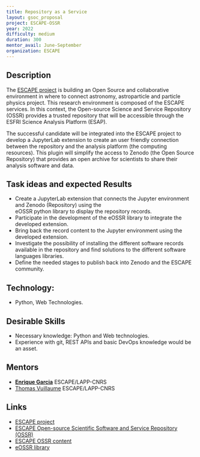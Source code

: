 ```yaml
---
title: Repository as a Service
layout: gsoc_proposal
project: ESCAPE-OSSR
year: 2022
difficulty: medium
duration: 300
mentor_avail: June-September
organization: ESCAPE
---
```


## Description

The [ESCAPE project](https://projectescape.eu/) is building an Open Source and collaborative 
environment in where to connect astronomy, astroparticle and particle physics project. This 
research environment is composed of the ESCAPE services. In this context, the Open-source 
Science and Service Repository (OSSR) provides a trusted repository that will be accessible 
through the ESFRI Science Analysis Platform (ESAP).

The successful candidate will be integrated into the ESCAPE project to develop a JupyterLab 
extension to create an user friendly connection between the repository and the analysis platform 
(the computing resources). This plugin will simplify the access to Zenodo (the Open Source 
Repository) that provides an open archive for scientists to share their analysis software 
and data.
 

## Task ideas and expected Results

* Create a JupyterLab extension that connects the Jupyter environment and Zenodo (Repository) using the  
eOSSR python library to display the repository records.
* Participate in the development of the eOSSR library to integrate the developed extension. 
* Bring back the record content to the Jupyter environment using the developed extension.
* Investigate the possibility of installing the different software records available in the repository 
and find solutions to the different software languages libraries.
* Define the needed stages to publish back into Zenodo and the ESCAPE community.


## Technology:
 * Python, Web Technologies.

## Desirable Skills
 * Necessary knowledge: Python and Web technologies.
 * Experience with git, REST APIs and basic DevOps knowledge would be an asset.

## Mentors
 * **[Enrique Garcia](mailto:garcia@lapp.in2p3.fr)** ESCAPE/LAPP-CNRS
 * [Thomas Vuillaume](mailto:vuillaume@lapp.in2p3.fr) ESCAPE/LAPP-CNRS

## Links
 * [ESCAPE project](https://projectescape.eu/about-us)
 * [ESCAPE Open-source Scientific Software and Service Repository (OSSR)](http://purl.org/escape/ossr)
 * [ESCAPE OSSR content](https://zenodo.org/communities/escape2020)
 * [eOSSR library](https://gitlab.in2p3.fr/escape2020/wp3/eossr/)